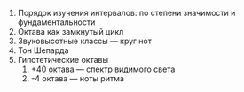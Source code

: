 1.  Порядок изучения интервалов: по степени значимости и фундаментальности
2.  Октава как замкнутый цикл
3.  Звуковысотные классы — круг нот
4.  Тон Шепарда
5.  Гипотетические октавы
    1.  +40 октава — спектр видимого света
    2.  \-4 октава — ноты ритма